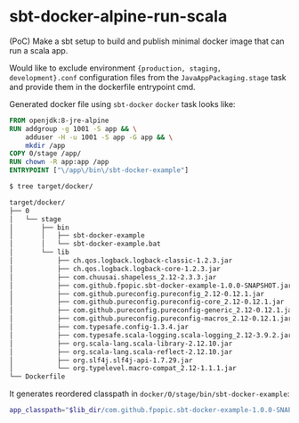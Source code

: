 # sbt-docker-alpine-run-scala
(PoC) Make a sbt setup to build and publish minimal docker image that can run a scala app.   

Would like to exclude environment `{production, staging, development}.conf` configuration files 
from the `JavaAppPackaging.stage` task and provide them in the dockerfile entrypoint cmd.

Generated docker file using `sbt-docker` `docker` task looks like:

```dockerfile
FROM openjdk:8-jre-alpine
RUN addgroup -g 1001 -S app && \
	adduser -H -u 1001 -S app -G app && \
	mkdir /app
COPY 0/stage /app/
RUN chown -R app:app /app
ENTRYPOINT ["\/app\/bin\/sbt-docker-example"]
```

```bash
$ tree target/docker/

target/docker/
├── 0
│   └── stage
│       ├── bin
│       │   ├── sbt-docker-example
│       │   └── sbt-docker-example.bat
│       └── lib
│           ├── ch.qos.logback.logback-classic-1.2.3.jar
│           ├── ch.qos.logback.logback-core-1.2.3.jar
│           ├── com.chuusai.shapeless_2.12-2.3.3.jar
│           ├── com.github.fpopic.sbt-docker-example-1.0.0-SNAPSHOT.jar
│           ├── com.github.pureconfig.pureconfig_2.12-0.12.1.jar
│           ├── com.github.pureconfig.pureconfig-core_2.12-0.12.1.jar
│           ├── com.github.pureconfig.pureconfig-generic_2.12-0.12.1.jar
│           ├── com.github.pureconfig.pureconfig-macros_2.12-0.12.1.jar
│           ├── com.typesafe.config-1.3.4.jar
│           ├── com.typesafe.scala-logging.scala-logging_2.12-3.9.2.jar
│           ├── org.scala-lang.scala-library-2.12.10.jar
│           ├── org.scala-lang.scala-reflect-2.12.10.jar
│           ├── org.slf4j.slf4j-api-1.7.29.jar
│           └── org.typelevel.macro-compat_2.12-1.1.1.jar
└── Dockerfile
```

It generates reordered classpath in `docker/0/stage/bin/sbt-docker-example`: 
```bash
app_classpath="$lib_dir/com.github.fpopic.sbt-docker-example-1.0.0-SNAPSHOT.jar:$lib_dir/com.github.pureconfig.pureconfig_2.12-0.12.1.jar:$lib_dir/org.slf4j.slf4j-api-1.7.29.jar:$lib_dir/com.github.pureconfig.pureconfig-core_2.12-0.12.1.jar:$lib_dir/com.typesafe.config-1.3.4.jar:$lib_dir/org.typelevel.macro-compat_2.12-1.1.1.jar:$lib_dir/ch.qos.logback.logback-classic-1.2.3.jar:$lib_dir/org.scala-lang.scala-reflect-2.12.10.jar:$lib_dir/com.typesafe.scala-logging.scala-logging_2.12-3.9.2.jar:$lib_dir/com.github.pureconfig.pureconfig-generic_2.12-0.12.1.jar:$lib_dir/ch.qos.logback.logback-core-1.2.3.jar:$lib_dir/com.github.pureconfig.pureconfig-macros_2.12-0.12.1.jar:$lib_dir/org.scala-lang.scala-library-2.12.10.jar:$lib_dir/com.chuusai.shapeless_2.12-2.3.3.jar"
```

